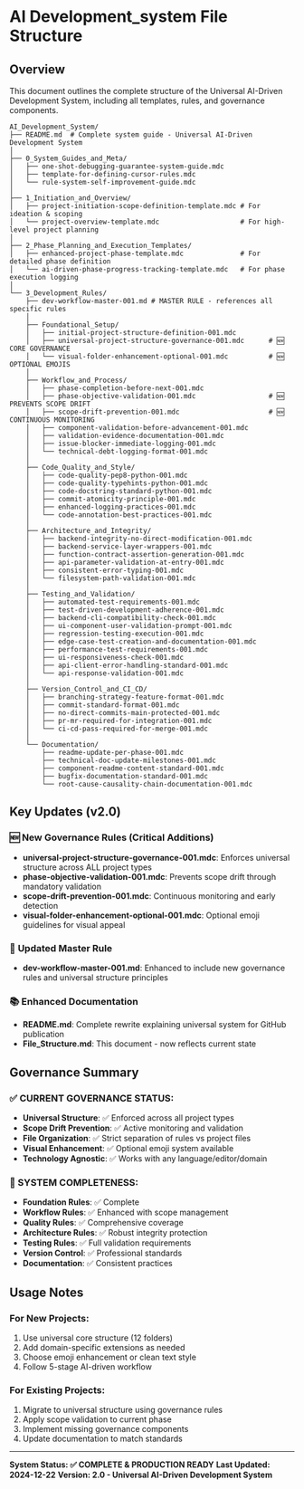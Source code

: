 # AI Development_system File Structure

## Overview
This document outlines the complete structure of the Universal AI-Driven Development System, including all templates, rules, and governance components.

```
AI_Development_System/
├── README.md  # Complete system guide - Universal AI-Driven Development System
│
├── 0_System_Guides_and_Meta/
│   ├── one-shot-debugging-guarantee-system-guide.mdc
│   ├── template-for-defining-cursor-rules.mdc
│   └── rule-system-self-improvement-guide.mdc
│
├── 1_Initiation_and_Overview/
│   ├── project-initiation-scope-definition-template.mdc # For ideation & scoping
│   └── project-overview-template.mdc                    # For high-level project planning
│
├── 2_Phase_Planning_and_Execution_Templates/
│   ├── enhanced-project-phase-template.mdc              # For detailed phase definition
│   └── ai-driven-phase-progress-tracking-template.mdc   # For phase execution logging
│
└── 3_Development_Rules/
    ├── dev-workflow-master-001.md # MASTER RULE - references all specific rules
    │
    ├── Foundational_Setup/
    │   ├── initial-project-structure-definition-001.mdc
    │   ├── universal-project-structure-governance-001.mdc      # 🆕 CORE GOVERNANCE
    │   └── visual-folder-enhancement-optional-001.mdc          # 🆕 OPTIONAL EMOJIS
    │
    ├── Workflow_and_Process/
    │   ├── phase-completion-before-next-001.mdc
    │   ├── phase-objective-validation-001.mdc                  # 🆕 PREVENTS SCOPE DRIFT
    │   ├── scope-drift-prevention-001.mdc                      # 🆕 CONTINUOUS MONITORING
    │   ├── component-validation-before-advancement-001.mdc
    │   ├── validation-evidence-documentation-001.mdc
    │   ├── issue-blocker-immediate-logging-001.mdc
    │   └── technical-debt-logging-format-001.mdc
    │
    ├── Code_Quality_and_Style/
    │   ├── code-quality-pep8-python-001.mdc
    │   ├── code-quality-typehints-python-001.mdc
    │   ├── code-docstring-standard-python-001.mdc
    │   ├── commit-atomicity-principle-001.mdc
    │   ├── enhanced-logging-practices-001.mdc
    │   └── code-annotation-best-practices-001.mdc
    │
    ├── Architecture_and_Integrity/
    │   ├── backend-integrity-no-direct-modification-001.mdc
    │   ├── backend-service-layer-wrappers-001.mdc
    │   ├── function-contract-assertion-generation-001.mdc
    │   ├── api-parameter-validation-at-entry-001.mdc
    │   ├── consistent-error-typing-001.mdc
    │   └── filesystem-path-validation-001.mdc
    │
    ├── Testing_and_Validation/
    │   ├── automated-test-requirements-001.mdc
    │   ├── test-driven-development-adherence-001.mdc
    │   ├── backend-cli-compatibility-check-001.mdc
    │   ├── ui-component-user-validation-prompt-001.mdc
    │   ├── regression-testing-execution-001.mdc
    │   ├── edge-case-test-creation-and-documentation-001.mdc
    │   ├── performance-test-requirements-001.mdc
    │   ├── ui-responsiveness-check-001.mdc
    │   ├── api-client-error-handling-standard-001.mdc
    │   └── api-response-validation-001.mdc
    │
    ├── Version_Control_and_CI_CD/
    │   ├── branching-strategy-feature-format-001.mdc
    │   ├── commit-standard-format-001.mdc
    │   ├── no-direct-commits-main-protected-001.mdc
    │   ├── pr-mr-required-for-integration-001.mdc
    │   └── ci-cd-pass-required-for-merge-001.mdc
    │
    └── Documentation/
        ├── readme-update-per-phase-001.mdc
        ├── technical-doc-update-milestones-001.mdc
        ├── component-readme-content-standard-001.mdc
        ├── bugfix-documentation-standard-001.mdc
        └── root-cause-causality-chain-documentation-001.mdc
```

## Key Updates (v2.0)

### 🆕 **New Governance Rules (Critical Additions)**
- **universal-project-structure-governance-001.mdc**: Enforces universal structure across ALL project types
- **phase-objective-validation-001.mdc**: Prevents scope drift through mandatory validation
- **scope-drift-prevention-001.mdc**: Continuous monitoring and early detection
- **visual-folder-enhancement-optional-001.mdc**: Optional emoji guidelines for visual appeal

### 🔄 **Updated Master Rule**
- **dev-workflow-master-001.md**: Enhanced to include new governance rules and universal structure principles

### 📚 **Enhanced Documentation**
- **README.md**: Complete rewrite explaining universal system for GitHub publication
- **File_Structure.md**: This document - now reflects current state

## Governance Summary

### **✅ CURRENT GOVERNANCE STATUS:**
- **Universal Structure**: ✅ Enforced across all project types
- **Scope Drift Prevention**: ✅ Active monitoring and validation
- **File Organization**: ✅ Strict separation of rules vs project files  
- **Visual Enhancement**: ✅ Optional emoji system available
- **Technology Agnostic**: ✅ Works with any language/editor/domain

### **🎯 SYSTEM COMPLETENESS:**
- **Foundation Rules**: ✅ Complete
- **Workflow Rules**: ✅ Enhanced with scope management
- **Quality Rules**: ✅ Comprehensive coverage
- **Architecture Rules**: ✅ Robust integrity protection
- **Testing Rules**: ✅ Full validation requirements
- **Version Control**: ✅ Professional standards
- **Documentation**: ✅ Consistent practices

## Usage Notes

### **For New Projects:**
1. Use universal core structure (12 folders)
2. Add domain-specific extensions as needed
3. Choose emoji enhancement or clean text style
4. Follow 5-stage AI-driven workflow

### **For Existing Projects:**
1. Migrate to universal structure using governance rules
2. Apply scope validation to current phase
3. Implement missing governance components
4. Update documentation to match standards

---

**System Status: ✅ COMPLETE & PRODUCTION READY**
**Last Updated: 2024-12-22**
**Version: 2.0 - Universal AI-Driven Development System**

